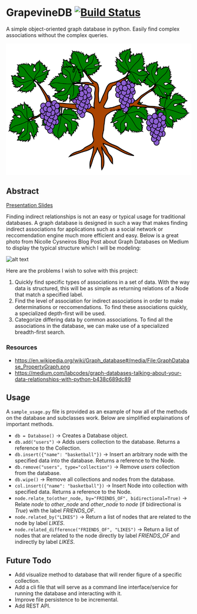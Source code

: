 # GrapevineDB [![Build Status](https://travis-ci.com/edwintcloud/Grapevine_DB.svg?branch=master)](https://travis-ci.com/edwintcloud/Grapevine_DB)

A simple object-oriented graph database in python. Easily find complex associations without the complex queries.

![alt text](./logo.png "Logo")

## Abstract

[Presentation Slides](https://docs.google.com/presentation/d/1BnO2CQCkF0JLeR8JiAvMzBEoLBTMNgWj7qXTj1n8Nqs/edit?usp=sharing)

Finding indirect relationships is not an easy or typical usage for traditional databases. A graph database is designed in such a way that makes finding indirect associations for applications such as a social network or reccomendation engine much more efficient and easy. Below is a great photo from Nicolle Cysneiros Blog Post about Graph Databases on Medium to display the typical structure which I will be modeling:

![alt text](https://miro.medium.com/max/700/1*3BvGbuFSHeLUihVXAAaNdw.png "Social Network scenario represented as a graph")

Here are the problems I wish to solve with this project:

1. Quickly find specific types of associations in a set of data. With the way data is structured, this will be as simple as returning relations of a Node that match a specified label.
2. Find the level of association for indirect associations in order to make determinations or reccomendations. To find these associations quickly, a specialized depth-first will be used.
3. Categorize differing data by common associations. To find all the associations in the database, we can make use of a specialized breadth-first search.

### Resources

- https://en.wikipedia.org/wiki/Graph_database#/media/File:GraphDatabase_PropertyGraph.png
- https://medium.com/labcodes/graph-databases-talking-about-your-data-relationships-with-python-b438c689dc89

## Usage

A `sample_usage.py` file is provided as an example of how all of the methods on the database and subclasses work. Below are simplified explainations of important methods.

- `db = Database()` -> Creates a Database object.
- `db.add("users")` -> Adds users collection to the database. Returns a reference to the Collection.
- `db.insert({"name": "basketball"})` -> Insert an arbitrary node with the specified data into the database. Returns a reference to the Node.
- `db.remove("users", type="collection")` -> Remove _users_ collection from the database.
- `db.wipe()` -> Remove all collections and nodes from the database.
- `col.insert({"name": "basketball"})` -> Insert Node into collection with specified data. Returns a reference to the Node.
- `node.relate_to(other_node, by="FRIENDS_OF", bidirectional=True)` -> Relate _node_ to _other_node_ and _other_node_ to _node_ (if bidirectional is _True_) with the label _FRIENDS_OF_.
- `node.related_by("LIKES")` -> Return a list of nodes that are related to the node by label _LIKES_.
- `node.related_difference("FRIENDS_OF", "LIKES")` -> Return a list of nodes that are related to the node directly by label _FRIENDS_OF_ and indirectly by label _LIKES_.

## Future Todo

- Add visualize method to database that will render figure of a specific collection.
- Add a cli file that will serve as a command line interface/service for running the database and interacting with it.
- Improve file persistence to be incremental.
- Add REST API.
